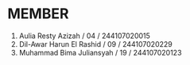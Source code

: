 # MEMBER
1. Aulia Resty Azizah / 04 / 244107020015
2. Dil-Awar Harun El Rashid / 09 / 244107020229
3. Muhammad Bima Juliansyah / 19 / 244107020123
